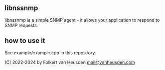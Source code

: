 libnssnmp
---------
libnssnmp is a simple SNMP agent - it allows your application to respond to SNMP requests.


how to use it
-------------
See example/example.cpp in this repository.



(C) 2022-2024 by Folkert van Heusden <mail@vanheusden.com>
